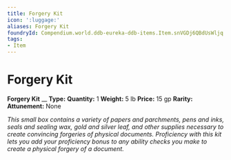 ```yaml
---
title: Forgery Kit
icon: ':luggage:'
aliases: Forgery Kit
foundryId: Compendium.world.ddb-eureka-ddb-items.Item.snVGDj6QBdUsWljq
tags:
- Item
---
```


# Forgery Kit

**Forgery Kit**
__
**Type:** 
**Quantity:** 1
**Weight:** 5 lb
**Price:** 15 gp
**Rarity:** 
**Attunement:** None

*This small box contains a variety of papers and parchments, pens and inks, seals and sealing wax, gold and silver leaf, and other supplies necessary to create convincing forgeries of physical documents. Proficiency with this kit lets you add your proficiency bonus to any ability checks you make to create a physical forgery of a document.*